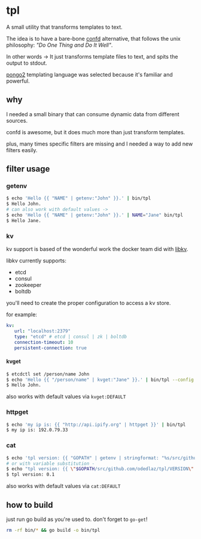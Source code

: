 # tpl
A small utility that transforms templates to text.

The idea is to have a bare-bone [confd](http://confd.io) alternative, that follows the unix philosophy: _"Do One Thing and Do It Well"_.

In other words -> It just transforms template files to text, and spits the output to stdout.

[pongo2](https://github.com/flosch/pongo2) templating language was selected because it's familiar and powerful.


## why

I needed a small binary that can consume dynamic data from different sources.

confd is awesome, but it does much more than just transform templates.

plus, many times specific filters are missing and I needed a way to add new filters easily.

## filter usage

### getenv
```bash
$ echo 'Hello {{ "NAME" | getenv:"John" }}.' | bin/tpl
$ Hello John.
# can also work with default values ->
$ echo 'Hello {{ "NAME" | getenv:"John" }}.' | NAME="Jane" bin/tpl
$ Hello Jane.
```

### kv

kv support is based of the wonderful work the docker team did with [libkv](https://github.com/docker/libkv).

libkv currently supports:
* etcd
* consul
* zookeeper
* boltdb

you'll need to create the proper configuration to access a kv store.

for example:
```yaml
kv:
   url: "localhost:2379"
   type: "etcd" # etcd | consul | zk | boltdb
   connection-timeout: 10
   persistent-connection: true
```

#### kvget

```bash
$ etcdctl set /person/name John
$ echo 'Hello {{ "/person/name" | kvget:"Jane" }}.' | bin/tpl --config examples/tpl.yml
$ Hello John.
```

also works with default values via `kvget:DEFAULT`

### httpget
```bash
$ echo 'my ip is: {{ "http://api.ipify.org" | httpget }}' | bin/tpl
$ my ip is: 192.0.79.33
```

### cat

```bash
$ echo 'tpl version: {{ "GOPATH" | getenv | stringformat: "%s/src/github.com/odedlaz/tpl/VERSION" | cat }}' | bin/tpl
# or with variable substitution -
$ echo "tpl version: {{ \"$GOPATH/src/github.com/odedlaz/tpl/VERSION\" | cat }}" | bin/tpl
$ tpl version: 0.1
```

also works with default values via `cat:DEFAULT`

## how to build

just run go build as you're used to.
don't forget to `go-get`!

```bash
rm -rf bin/* && go build -o bin/tpl
```
